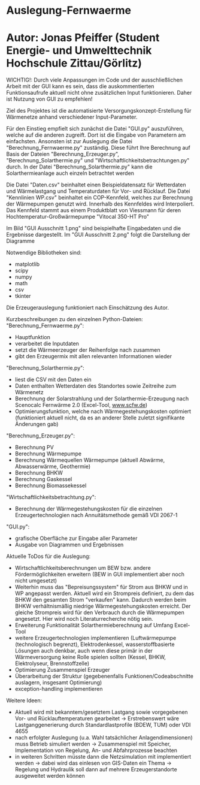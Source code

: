# Auslegung-Fernwaerme
# Autor: Jonas Pfeiffer (Student Energie- und Umwelttechnik Hochschule Zittau/Görlitz)

WICHTIG!: Durch viele Anpassungen im Code und der ausschließlichen Arbeit mit der GUI kann es sein, dass die auskommentierten Funktionsaufrufe aktuell nicht ohne zusätzlichen Input funktionieren. Daher ist Nutzung von GUI zu empfehlen!

Ziel des Projektes ist die automatisierte Versorgungskonzept-Erstellung für Wärmenetze anhand verschiedener Input-Parameter.

Für den Einstieg empfielt sich zunächst die Datei "GUI.py" auszuführen, welche auf die anderen zugreift. Dort ist die Eingabe von Parametern am einfachsten. 
Ansonsten ist zur Auslegung die Datei "Berechnung_Fernwaerme.py" zuständig. Diese führt Ihre Berechnung auf Basis der Dateien "Berechnung_Erzeuger.py", "Berechnung_Solarthermie.py" und "Wirtschaftlichkeitsbetrachtungen.py" durch. In der Datei "Berechnung_Solarthermie.py" kann die Solarthermieanlage auch einzeln betrachtet werden

Die Datei "Daten.csv" beinhaltet einen Beispieldatensatz für Wetterdaten und Wärmelastgang und Temperaturdaten für Vor- und Rücklauf.
Die Datei "Kennlinien WP.csv" beinhaltet ein COP-Kennfeld, welches zur Berechnung der Wärmepumpen genutzt wird. Innerhalb des Kennfeldes wird Interpoliert. Das Kennfeld stammt aus einem Produktblatt von Viessmann für deren Hochtemperatur-Großwärmepumpe "Vitocal 350-HT Pro"

Im Bild "GUI Ausschnitt 1.png" sind beispielhafte Eingabedaten und die Ergebnisse dargestellt.
Im "GUI Ausschnitt 2.png" folgt die Darstellung der Diagramme

Notwendige Bibliotheken sind:
- matplotlib
- scipy
- numpy
- math
- csv
- tkinter

Die Erzeugerauslegung funktioniert nach Einschätzung des Autor.

Kurzbeschreibungen zu den einzelnen Python-Dateien:
"Berechnung_Fernwaerme.py":
  - Hauptfunktion
  - verarbeitet die Inputdaten
  - setzt die Wärmeerzeuger der Reihenfolge nach zusammen
  - gibt den Erzeugermix mit allen relevanten Informationen wieder

"Berechnung_Solarthermie.py":
  - liest die CSV mit den Daten ein
  - Daten enthalten Wetterdaten des Standortes sowie Zeitreihe zum Wärmenetz
  - Berechnung der Solarstrahlung und der Solarthermie-Erzeugung nach Scenocalc Fernwärme 2.0 (Excel-Tool, www.scfw.de)
  - Optimierungsfunktion, welche nach Wärmegestehungskosten optimiert (funktioniert aktuell nicht, da es an anderer Stelle zuletzt signifikante Änderungen gab)
  
 "Berechnung_Erzeuger.py":
  - Berechnung PV
  - Berechnung Wärmepumpe
  - Berechnung Wärmequellen Wärmepumpe (aktuell Abwärme, Abwasserwärme, Geothermie)
  - Berechnung BHKW
  - Berechnung Gaskessel
  - Berechnung Biomassekessel
 
 "Wirtschaftlichkeitsbetrachtung.py":
 - Berechnung der Wärmegestehungskosten für die einzelnen Erzeugertechnologien nach Annuitätsmethode gemäß VDI 2067-1
 
 "GUI.py":
  - grafische Oberfläche zur Eingabe aller Parameter
  - Ausgabe von Diagrammen und Ergebnissen

Aktuelle ToDos für die Auslegung:
  - Wirtschaftlichkeitsberechnungen um BEW bzw. andere Fördermöglichkeiten erweitern (BEW in GUI implementiert aber noch nicht umgesetzt)
  - Weiterhin muss das "Bepreisungssystem" für Strom aus BHKW und in WP angepasst werden. Aktuell wird ein Strompreis definiert, zu dem das BHKW den gesamten Strom "verkaufen"     kann. Dadurch werden beim BHKW verhältnismäßig niedrige Wärmegestehungskosten erreicht. Der gleiche Strompreis wird für den Verbrauch durch die Wärmepumpen angesetzt. Hier     wird noch Literaturrecherche nötig sein.
  - Erweiterung Funktionalität Solarthermieberechnung auf Umfang Excel-Tool
  - weitere Erzeugertechnologien implementieren (Luftwärmepumpe (technologisch begrenzt), Elektrodenkessel, wasserstoffbasierte Lösungen auch denkbar, auch wenn diese primär       in der Wärmeversorgung keine Rolle spielen sollten (Kessel, BHKW, Elektrolyseur, Brennstoffzelle)
  - Optimierung Zusammenspiel Erzeuger
  - Überarbeitung der Struktur (gegebenenfalls Funktionen/Codeabschnitte auslagern, insgesamt Optimierung)
  - exception-handling implementieren
  
 Weitere Ideen:
  - Aktuell wird mit bekanntem/gesetztem Lastgang sowie vorgegebenen Vor- und Rücklauftemperaturen gearbeitet
    -> Erstrebenswert wäre Lastganggenerierung durch Standardlastprofile (BDEW, TUM) oder VDI 4655
  - nach erfolgter Auslegung (u.a. Wahl tatsächlicher Anlagendimensionen) muss Betrieb simuliert werden
    -> Zusammenspiel mit Speicher, Implementation von Regelung, An- und Abfahrprozesse beachten
  - in weiteren Schritten müsste dann die Netzsimulation mit implementiert werden
    -> dabei wird das einlesen von GIS-Daten ein Thema
    -> Regelung und Hydraulik soll dann auf mehrere Erzeugerstandorte ausgeweitet werden können
